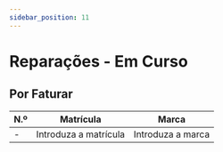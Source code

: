 ```yaml
---
sidebar_position: 11
---
```


# Reparações - Em Curso

## Por Faturar


| N.º |Matrícula |Marca |
|--------------|:-----:|:-----------:|
|- |Introduza a matrícula |Introduza a marca|